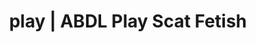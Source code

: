 ---
categories:
- NSFW Art
- AI Erotica
- Shibari
- ABDL Play
- Vintage Boudoir
image: /assets/images/1747714217020.jpg
layout: post
schema:
  description: Premium adult content featuring Scat Fetish, ABDL Play. High-quality
    visuals with provocative themes.
  keywords:
  - ABDL Play
  - Body Positivity
  - Digital Dominance
  - E-Girl Erotica
  - ASMR Erotica
  - Scat Fetish
  name: 1747714217020 | Scat Fetish ABDL Play
  type: VisualArtwork
seo:
  description: Featured content with exclusive Scat Fetish, ABDL Play. HD images available.
  keywords: Scat Fetish, ABDL Play
  og_image: /assets/images/1747714217020.jpg
  schema_type: VisualArtwork
tags:
- '#play'
- Scat Fetish
- ABDL Play
title: play | ABDL Play Scat Fetish
---